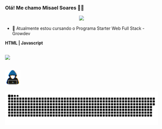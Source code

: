 ### Olá! Me chamo Misael Soares 👋😀

<p align="center">
  <a href="https://github.com/DenverCoder1/readme-typing-svg"><img src="https://readme-typing-svg.herokuapp.com?font=Time+New+Roman&color=cyan&size=25&center=true&vCenter=true&width=600&height=100&lines=Programa+Starter+Web+Fullstack+Growdev..&hearts;++;Ama+aprender+coisas+novas..<3"></a>
</p>



- 🌱 Atualmente estou cursando o Programa Starter Web Full Stack - Growdev


<p align="left">
   <strong> HTML | Javascript </strong>
</p>


<br>



  <a href="https://www.instagram.com/misaeltsoares/" target="blank" alt="Instagram">
  <img src="https://img.shields.io/badge/-Instagram-DF0174?style=flat-square&labelColor=DF0174&logo=instagram&logoColor=white&link=https://www.instagram.com/thobias_silva/"/></a>
  

  
  
  ## <picture><img src = "https://github.com/0xAbdulKhalid/0xAbdulKhalid/raw/main/assets/mdImages/about_me.gif" width = 50px></picture> 
  
  
  
  

</p>  

 ![Snake animation](https://github.com/thobiassilva/thobiassilva/blob/output/github-contribution-grid-snake.svg)


